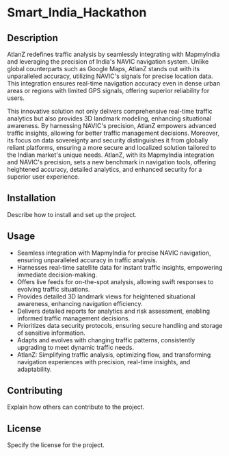 # Smart_India_Hackathon

## Description
AtlanZ redefines traffic analysis by seamlessly integrating with MapmyIndia and leveraging the precision of India's NAVIC navigation system. Unlike global counterparts such as Google Maps, AtlanZ stands out with its unparalleled accuracy, utilizing NAVIC's signals for precise location data. This integration ensures real-time navigation accuracy even in dense urban areas or regions with limited GPS signals, offering superior reliability for users.

This innovative solution not only delivers comprehensive real-time traffic analytics but also provides 3D landmark modeling, enhancing situational awareness. By harnessing NAVIC's precision, AtlanZ empowers advanced traffic insights, allowing for better traffic management decisions. Moreover, its focus on data sovereignty and security distinguishes it from globally reliant platforms, ensuring a more secure and localized solution tailored to the Indian market's unique needs. AtlanZ, with its MapmyIndia integration and NAVIC's precision, sets a new benchmark in navigation tools, offering heightened accuracy, detailed analytics, and enhanced security for a superior user experience.


## Installation
Describe how to install and set up the project.

## Usage
- Seamless integration with MapmyIndia for precise NAVIC navigation, ensuring unparalleled accuracy in traffic analysis.
- Harnesses real-time satellite data for instant traffic insights, empowering immediate decision-making.
- Offers live feeds for on-the-spot analysis, allowing swift responses to evolving traffic situations.
- Provides detailed 3D landmark views for heightened situational awareness, enhancing navigation efficiency.
- Delivers detailed reports for analytics and risk assessment, enabling informed traffic management decisions.
- Prioritizes data security protocols, ensuring secure handling and storage of sensitive information.
- Adapts and evolves with changing traffic patterns, consistently upgrading to meet dynamic traffic needs.
- AtlanZ: Simplifying traffic analysis, optimizing flow, and transforming navigation experiences with precision, real-time insights, and adaptability.


## Contributing
Explain how others can contribute to the project.

## License
Specify the license for the project.


